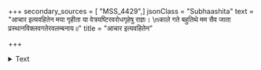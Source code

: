 +++
secondary_sources = [ "MSS_4429",]
jsonClass = "Subhaashita"
text = "आचार इत्यवहितेन मया गृहीता या वेत्रयष्टिरवरोधगृहेषु राज्ञः।  \nकाले गते बहुतिथे मम सैव जाता प्रस्थानविक्लवगतेरवलम्बनाय॥"
title = "आचार इत्यवहितेन"

+++

<details><summary>Text</summary>

आचार इत्यवहितेन मया गृहीता या वेत्रयष्टिरवरोधगृहेषु राज्ञः।  
काले गते बहुतिथे मम सैव जाता प्रस्थानविक्लवगतेरवलम्बनाय॥
</details>
